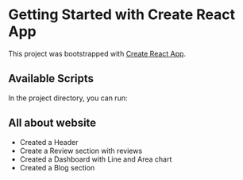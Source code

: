 # Getting Started with Create React App

This project was bootstrapped with [Create React App](https://github.com/facebook/create-react-app).

## Available Scripts

In the project directory, you can run:


## All about website

* Created a Header
* Create a Review section with reviews
* Created a Dashboard with Line and Area chart
* Created a Blog section
